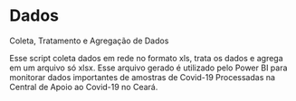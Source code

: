 # Dados
Coleta, Tratamento e Agregação de Dados

Esse script coleta dados em rede no formato xls, trata os dados e agrega em um arquivo só xlsx.
Esse arquivo gerado é utilizado pelo Power BI para monitorar dados importantes de amostras de Covid-19
Processadas na Central de Apoio ao Covid-19 no Ceará.
